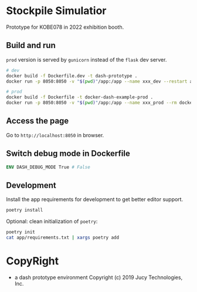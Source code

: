 # Stockpile Simulatior

Prototype for KOBE078 in 2022 exhibition booth.

## Build and run

`prod` version is served by `gunicorn` instead of the `flask` dev server.

```sh
# dev
docker build -f Dockerfile.dev -t dash-prototype .
docker run -p 8050:8050 -v "$(pwd)"/app:/app --name xxx_dev --restart always dash-prototype

# prod
docker build -f Dockerfile -t docker-dash-example-prod .
docker run -p 8050:8050 -v "$(pwd)"/app:/app --name xxx_prod --rm docker-dash-prod
```

## Access the page

Go to `http://localhost:8050` in browser.

## Switch debug mode in Dockerfile

```dockerfile
ENV DASH_DEBUG_MODE True # False
```

## Development

Install the app requirements for development to get better editor support.

```sh
poetry install
```

Optional: clean initialization of `poetry`:

```sh
poetry init
cat app/requirements.txt | xargs poetry add
```

# CopyRight

- a dash prototype environment
Copyright (c) 2019 Jucy Technologies, Inc.
